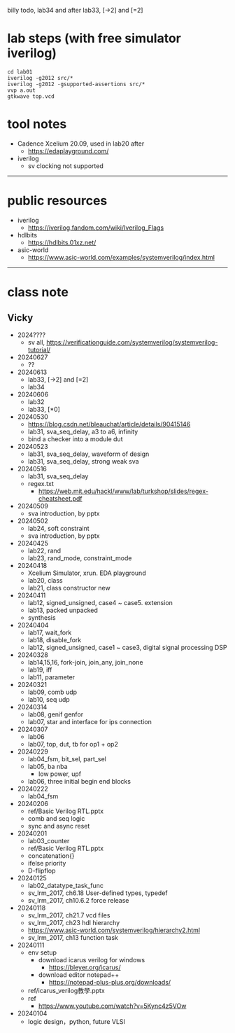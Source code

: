 billy todo, lab34 and after
 lab33, [->2] and [=2]
 

# lab steps (with free simulator iverilog)
	cd lab01
	iverilog -g2012 src/*
	iverilog -g2012 -gsupported-assertions src/*
	vvp a.out
	gtkwave top.vcd
# tool notes
- Cadence Xcelium 20.09, used in lab20 after
	- https://edaplayground.com/
- iverilog
	- sv clocking not supported
---
# public resources
- iverilog
	- https://iverilog.fandom.com/wiki/Iverilog_Flags
- hdlbits
	- https://hdlbits.01xz.net/
- asic-world
	- https://www.asic-world.com/examples/systemverilog/index.html	
---
# class note

## Vicky
- 2024????
	- sv all, https://verificationguide.com/systemverilog/systemverilog-tutorial/
- 20240627
	- ??
- 20240613
	- lab33, [->2] and [=2]
	- lab34
- 20240606
	- lab32
	- lab33, [*0]
- 20240530
	- https://blog.csdn.net/bleauchat/article/details/90415146
	- lab31, sva_seq_delay, a3 to a6, infinity
	- bind a checker into a module dut
- 20240523
	- lab31, sva_seq_delay, waveform of design 
	- lab31, sva_seq_delay, strong weak sva 
- 20240516
	- lab31, sva_seq_delay
	- regex.txt
		- https://web.mit.edu/hackl/www/lab/turkshop/slides/regex-cheatsheet.pdf
- 20240509
	- sva introduction, by pptx	
- 20240502
	- lab24, soft constraint
	- sva introduction, by pptx
- 20240425
	- lab22, rand
	- lab23, rand_mode, constraint_mode
- 20240418
	- Xcelium Simulator, xrun. EDA playground
	- lab20, class
	- lab21, class constructor new
- 20240411
	- lab12, signed_unsigned, case4 ~ case5. extension
	- lab13, packed unpacked
	- synthesis
- 20240404
	- lab17, wait_fork
	- lab18, disable_fork
	- lab12, signed_unsigned, case1 ~ case3, digital signal processing DSP
- 20240328
	- lab14,15,16, fork-join, join_any, join_none
	- lab19, iff
	- lab11, parameter
- 20240321
	- lab09, comb udp
	- lab10, seq udp
- 20240314
	- lab08, genif genfor
	- lab07, star and interface for ips connection
- 20240307
	- lab06
	- lab07, top, dut, tb for op1 + op2
- 20240229
	- lab04_fsm, bit_sel, part_sel
	- lab05, ba nba
		- low power, upf
	- lab06, three initial begin end blocks
- 20240222
	- lab04_fsm
- 20240206
	- ref/Basic Verilog RTL.pptx
	- comb and seq logic
	- sync and async reset
- 20240201
	- lab03_counter
	- ref/Basic Verilog RTL.pptx
	- concatenation{}
	- ifelse priority
	- D-flipflop
- 20240125
	- lab02_datatype_task_func
	- sv_lrm_2017, ch6.18 User-defined types, typedef
	- sv_lrm_2017, ch10.6.2 force release
- 20240118
	- sv_lrm_2017, ch21.7 vcd files
	- sv_lrm_2017, ch23 hdl hierarchy
	- https://www.asic-world.com/systemverilog/hierarchy2.html
	- sv_lrm_2017, ch13 function task
- 20240111
	- env setup
		- download icarus verilog for windows
			- https://bleyer.org/icarus/
		- download editor notepad++
			- https://notepad-plus-plus.org/downloads/
	- ref/icarus_verilog教學.pptx
	- ref
		- https://www.youtube.com/watch?v=5Kync4z5VOw
- 20240104
	- logic design，python, future VLSI

	